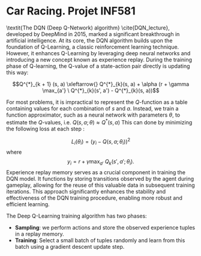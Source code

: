 # Car Racing. Projet INF581
\textit{The DQN (Deep Q-Network) algorithm} \cite{DQN_lecture}, developed by DeepMind in 2015, marked a significant breakthrough in artificial intelligence. At its core, the DQN algorithm builds upon the foundation of Q-Learning, a classic reinforcement learning technique. However, it enhances Q-Learning by leveraging deep neural networks and introducing a new concept known as experience replay.
During the training phase of Q-learning, the Q-value of a state-action pair directly is updating this way:

$$Q^{*}_{k + 1} (s, a) \xleftarrow{} Q^{*}_{k}(s, a) + \alpha (r + \gamma 
\max_{a'} \ Q^{*}_{k}(s', a') - Q^{*}_{k}(s, a))$$

For most problems, it is impractical to represent the $Q$-function as a table containing values for each combination of $s$ and $a$. Instead, we train a function approximator, such as a neural network with parameters $\theta$, to estimate the $Q$-values, i.e. $Q(s,a;\theta) \approx Q^{*}(s,a)$
This can done by minimizing the following loss at each step :

$$  L_i (\theta_i) = (y_i - Q(s, a; \theta_i)) ^ 2$$
where $$ y_i = r + \gamma \max_{a'} \ Q_{k}(s', a'; \theta_i).$$
Experience replay memory serves as a crucial component in training the DQN model. It functions by storing transitions observed by the agent during gameplay, allowing for the reuse of this valuable data in subsequent training iterations. This approach significantly enhances the stability and effectiveness of the DQN training procedure, enabling more robust and efficient learning.

The Deep Q-Learning training algorithm has two phases:
- **Sampling**: we perform actions and store the observed experience tuples in a replay memory.
- **Training**: Select a small batch of tuples randomly and learn from this batch using a gradient descent update step.
